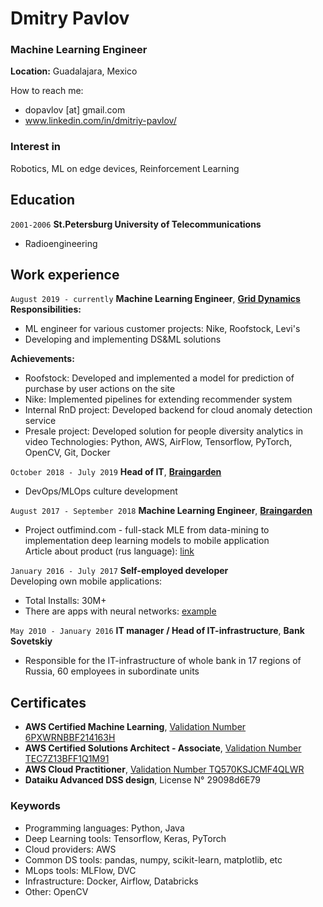 
# Dmitry Pavlov
### Machine Learning Engineer
__Location:__ Guadalajara, Mexico

How to reach me:
* dopavlov [at] gmail.com
* www.linkedin.com/in/dmitriy-pavlov/ 

### Interest in
Robotics, ML on edge devices, Reinforcement Learning

## Education
`2001-2006`
__St.Petersburg University of Telecommunications__
* Radioengineering

## Work experience
`August 2019 - currently`
__Machine Learning Engineer__, [__Grid Dynamics__](https://www.griddynamics.com/)  
__Responsibilities:__
* ML engineer for various customer projects: Nike, Roofstock, Levi's
* Developing and implementing DS&ML solutions

__Achievements:__
* Roofstock: Developed and implemented a model for prediction of purchase by user actions on the
site
* Nike: Implemented pipelines for extending recommender system
* Internal RnD project: Developed backend for cloud anomaly detection service
* Presale project: Developed solution for people diversity analytics in video
Technologies:
Python, AWS, AirFlow, Tensorflow, PyTorch, OpenCV, Git, Docker

`October 2018 - July 2019`
__Head of IT__, [__Braingarden__](https://braingarden.ai)
* DevOps/MLOps culture development

`August 2017 - September 2018`
__Machine Learning Engineer__, [__Braingarden__](https://braingarden.ai)
* Project outfimind.com - full-stack MLE from data-mining to implementation deep learning models to mobile application  
Article about product (rus language): [link](https://vc.ru/tribuna/38102-taymlayn-outfitmind)

`January 2016 - July 2017`
__Self-employed developer__  
Developing own mobile applications:
* Total Installs: 30M+
* There are apps with neural networks: [example](https://github.com/deerslab/quickdraw)

`May 2010 - January 2016`
__IT manager / Head of IT-infrastructure__, __Bank Sovetskiy__
* Responsible for the IT-infrastructure of whole bank in 17 regions of Russia, 60 employees in subordinate units


## Certificates
* __AWS Certified Machine Learning__, [Validation Number 6PXWRNBBF214163H](http://aws.amazon.com/verification)
* __AWS Certified Solutions Architect - Associate__, [Validation Number TEC7Z13BFF1Q1M91](http://aws.amazon.com/verification)
* __AWS Cloud Practitioner__, [Validation Number TQ570KSJCMF4QLWR](http://aws.amazon.com/verification)
* __Dataiku Advanced DSS design__, License N° 29098d6E79

### Keywords
* Programming languages: Python, Java
* Deep Learning tools: Tensorflow, Keras, PyTorch
* Cloud providers: AWS
* Common DS tools: pandas, numpy, scikit-learn, matplotlib, etc
* MLops tools: MLFlow, DVC
* Infrastructure: Docker, Airflow, Databricks
* Other: OpenCV

